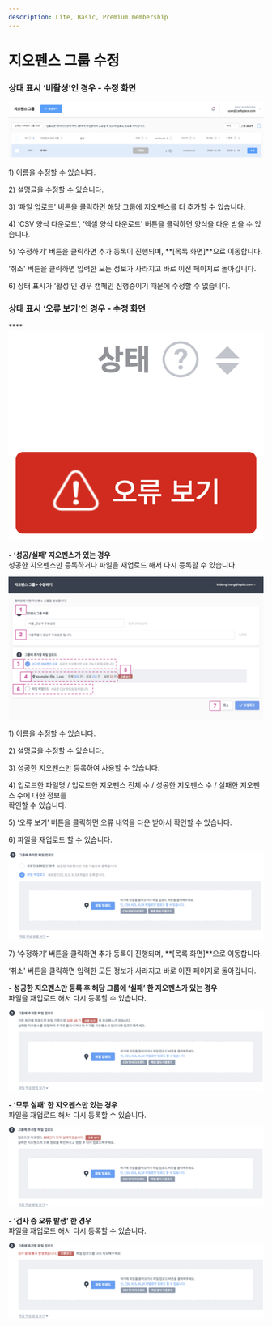 ```yaml
---
description: Lite, Basic, Premium membership
---
```


# 지오펜스 그룹 수정

### **상태 표시 ‘비활성’인 경우 - 수정 화면**

![](<../../.gitbook/assets/image (35).png>)

1\) 이름을 수정할 수 있습니다.&#x20;

2\) 설명글을 수정할 수 있습니다.

3\) ‘파일 업로드' 버튼을 클릭하면 해당 그룹에 지오펜스를 더 추가할 수 있습니다.

4\) ‘CSV 양식 다운로드', ‘엑셀 양식 다운로드' 버튼을 클릭하면 양식을 다운 받을 수 있습니다.

5\) ‘수정하기’ 버튼을 클릭하면 추가 등록이 진행되며, **\[목록 화면]**으로 이동합니다.

&#x20;   ‘취소' 버튼을 클릭하면 입력한 모든 정보가 사라지고 바로 이전 페이지로 돌아갑니다.

6\) 상태 표시가 ‘활성’인 경우 캠페인 진행중이기 때문에 수정할 수 없습니다.

### **상태 표시 ‘오류 보기’인 경우 - 수정 화면**

****![](<../../.gitbook/assets/image (40).png>)

**- ‘성공/실패’ 지오펜스가 있는 경우**\
&#x20; 성공한 지오펜스만 등록하거나 파일을 재업로드 해서 다시 등록할 수 있습니다.

![](<../../.gitbook/assets/image (20).png>)

1\) 이름을 수정할 수 있습니다.&#x20;

2\) 설명글을 수정할 수 있습니다.

3\) 성공한 지오펜스만 등록하여 사용할 수 있습니다.

4\) 업로드한 파일명 / 업로드한 지오펜스 전체 수 / 성공한 지오펜스 수 / 실패한 지오펜스 수에 대한 정보를\
&#x20;   확인할 수 있습니다.

5\) ‘오류 보기’ 버튼을 클릭하면 오류 내역을 다운 받아서 확인할 수 있습니다.

6\) 파일을 재업로드 할 수 있습니다.

![](<../../.gitbook/assets/image (62).png>)

7\) ‘수정하기’ 버튼을 클릭하면 추가 등록이 진행되며, **\[목록 화면]**으로 이동합니다.

&#x20;   ‘취소' 버튼을 클릭하면 입력한 모든 정보가 사라지고 바로 이전 페이지로 돌아갑니다.

&#x20;

**- 성공한 지오펜스만 등록 후 해당 그룹에 ‘실패’ 한 지오펜스가 있는 경우** \
&#x20; 파일을 재업로드 해서 다시 등록할 수 있습니다.

![](<../../.gitbook/assets/image (81).png>)

**- ‘모두 실패’ 한 지오펜스만 있는 경우**\
&#x20; 파일을 재업로드 해서 다시 등록할 수 있습니다.

![](<../../.gitbook/assets/image (94).png>)

**- ‘검사 중 오류 발생’ 한 경우**\
&#x20; 파일을 재업로드 해서 다시 등록할 수 있습니다.

![](<../../.gitbook/assets/image (78).png>)
